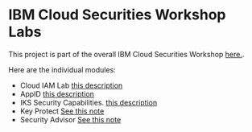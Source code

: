 # IBM Cloud Securities Workshop Labs

This project is part of the overall IBM Cloud Securities Workshop [here.](https://github.ibm.com/moh-workshop/moh-workshop).

Here are the individual modules:

* Cloud IAM Lab [this description](./CloudIAM/README.md)
* AppID [this description](./AppID/README.md)
* IKS Security Capabilities. [this description](./IKSSecurityCapabilities/README.md)
* Key Protect [See this note](./KeyProtect/README.md)
* Security Advisor [See this note](./SecurityAdvisor/README.md)


